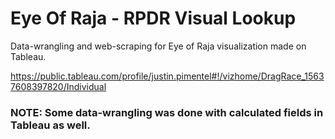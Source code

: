 # Eye Of Raja - RPDR Visual Lookup
Data-wrangling and web-scraping for Eye of Raja visualization made on Tableau. 

https://public.tableau.com/profile/justin.pimentel#!/vizhome/DragRace_15637608397820/Individual

### NOTE: Some data-wrangling was done with calculated fields in Tableau as well. 
